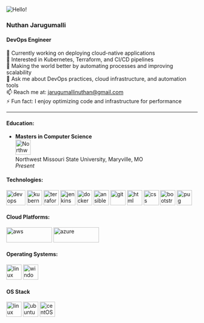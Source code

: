 ![Hello!](https://user-images.githubusercontent.com/18350557/176309783-0785949b-9127-417c-8b55-ab5a4333674e.gif)

### Nuthan Jarugumalli
#### DevOps Engineer

🔭 Currently working on deploying cloud-native applications  
🌱 Interested in Kubernetes, Terraform, and CI/CD pipelines  
👯 Making the world better by automating processes and improving scalability  
💬 Ask me about DevOps practices, cloud infrastructure, and automation tools  
📫 Reach me at: [jarugumallinuthan@gmail.com](mailto:jarugumallinuthan@gmail.com)  
⚡ Fun fact: I enjoy optimizing code and infrastructure for performance  

---

#### Education:
- **Masters in Computer Science**  
  <img src="https://www.nwmissouri.edu/marketing/images/design/logos/N60-3Stack-Full.png" alt="Northwest Missouri State University Logo" width="40" height="40"/>  
  Northwest Missouri State University, Maryville, MO  
  *Present*

#### Technologies:

<p align="left"> 
  <img src="https://upload.wikimedia.org/wikipedia/commons/thumb/0/05/Devops-toolchain.svg/1200px-Devops-toolchain.svg.png" alt="devops" width="50" height="40"/> 
  <img src="https://upload.wikimedia.org/wikipedia/commons/thumb/3/39/Kubernetes_logo_without_workmark.svg/1200px-Kubernetes_logo_without_workmark.svg.png" alt="kubernetes" width="40" height="40"/> 
  <img src="https://www.vectorlogo.zone/logos/terraformio/terraformio-icon.svg" alt="terraform" width="40" height="40"/> 
  <img src="https://img.icons8.com/color/452/jenkins.png" alt="jenkins" width="40" height="40"/> 
  <img src="https://www.vectorlogo.zone/logos/docker/docker-icon.svg" alt="docker" width="40" height="40"/> 
  <img src="https://www.vectorlogo.zone/logos/ansible/ansible-icon.svg" alt="ansible" width="40" height="40"/>  
  <img src="https://www.vectorlogo.zone/logos/git-scm/git-scm-icon.svg" alt="git" width="40" height="40"/>  
  <img src="https://upload.wikimedia.org/wikipedia/commons/thumb/6/61/HTML5_logo_and_wordmark.svg/800px-HTML5_logo_and_wordmark.svg.png" alt="html" width="40" height="40"/> 
  <img src="https://upload.wikimedia.org/wikipedia/commons/thumb/d/d5/CSS3_logo_and_wordmark.svg/800px-CSS3_logo_and_wordmark.svg.png" alt="css" width="40" height="40"/> 
  <img src="https://cdn.worldvectorlogo.com/logos/bootstrap-4.svg" alt="bootstrap" width="40" height="40"/> 
  <img src="https://cdn.worldvectorlogo.com/logos/pug.svg" alt="pug" width="40" height="40"/> 
</p>

#### Cloud Platforms:

<p align="left"> 
  <img src="https://upload.wikimedia.org/wikipedia/commons/9/93/Amazon_Web_Services_Logo.svg" alt="aws" width="120" height="40"/>  
  <img src="https://upload.wikimedia.org/wikipedia/commons/a/a8/Microsoft_Azure_Logo.svg" alt="azure" width="120" height="40"/> 
</p>

#### Operating Systems:

<p align="left">
  <img src="https://www.vectorlogo.zone/logos/linux/linux-icon.svg" alt="linux" width="40" height="40"/>
  <img src="https://upload.wikimedia.org/wikipedia/commons/0/05/Windows_10_Logo.svg" alt="windows" width="40" height="40"/>
</p>

#### OS Stack
<p align="left"><img src="https://brandlogos.net/wp-content/uploads/2020/03/Linux-logo.png" alt="linux" title="linux" width="40" height="40"/>  <img src="https://www.vectorlogo.zone/logos/ubuntu/ubuntu-icon.svg" alt="ubuntu" title="ubuntu" width="40" height="40"/>   <img src="https://www.vectorlogo.zone/logos/centos/centos-icon.svg" alt="centOS" title="centOS" width="40" height="40"/> </p>

